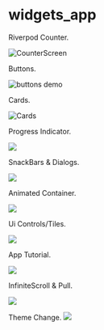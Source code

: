 # widgets_app




Riverpod Counter.

![CounterScreen](https://github.com/JuanBueno21/widgets/blob/main/demo/counterScreen.gif)


Buttons.

![buttons demo](https://github.com/JuanBueno21/widgets/blob/main/demo/Buttons.gif)


Cards.

![Cards](https://github.com/JuanBueno21/widgets/blob/main/demo/cards.gif)


Progress Indicator.

![](https://github.com/JuanBueno21/widgets/blob/main/demo/progressIndicador.gif)


SnackBars & Dialogs.

![](https://github.com/JuanBueno21/widgets/blob/main/demo/snackbars%26dialogs.gif)


Animated Container.

![](https://github.com/JuanBueno21/widgets/blob/main/demo/animatedContainer.gif)


Ui Controls/Tiles.

![](https://github.com/JuanBueno21/widgets/blob/main/demo/uiControls.gif)


App Tutorial.

![](https://github.com/JuanBueno21/widgets/blob/main/demo/tutorialApp.gif)


InfiniteScroll & Pull.

![](https://github.com/JuanBueno21/widgets/blob/main/demo/infiniteScroll.gif)


Theme Change.
![](https://github.com/JuanBueno21/widgets/blob/main/demo/themeChange.gif)

